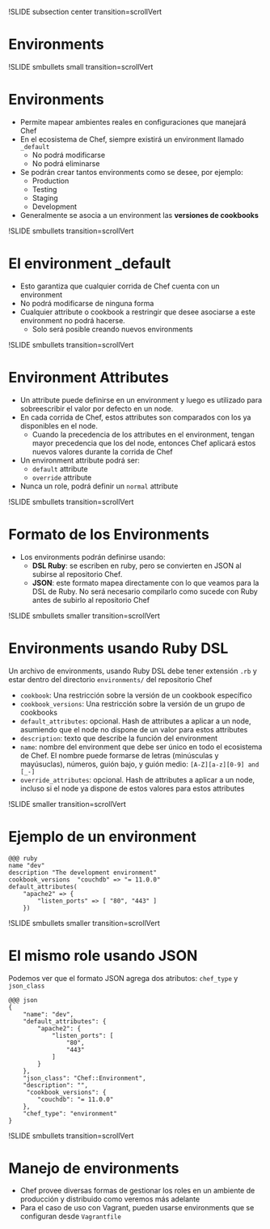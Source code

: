 !SLIDE subsection center transition=scrollVert
# Environments

!SLIDE smbullets small transition=scrollVert
# Environments
* Permite mapear ambientes reales en configuraciones que manejará Chef
* En el ecosistema de Chef, siempre existirá un environment llamado `_default`
  * No podrá modificarse
  * No podrá eliminarse
* Se podrán crear tantos environments como se desee, por ejemplo:
  * Production
  * Testing
  * Staging
  * Development
* Generalmente se asocia a un environment las **versiones de cookbooks**


!SLIDE smbullets transition=scrollVert
# El environment _default

* Esto garantiza que cualquier corrida de Chef cuenta con un environment
* No podrá modificarse de ninguna forma
* Cualquier attribute o cookbook a restringir que desee asociarse a este environment no
  podrá hacerse.
  * Solo será posible creando nuevos environments

!SLIDE smbullets transition=scrollVert
# Environment Attributes

* Un attribute puede definirse en un environment y luego es utilizado para sobreescribir el
  valor por defecto en un node.
* En cada corrida de Chef, estos attributes son comparados con los ya
  disponibles en el node.
  * Cuando la precedencia de los attributes en el environment, tengan mayor precedencia
    que los del node, entonces Chef aplicará estos nuevos valores durante la
    corrida de Chef
* Un environment attribute podrá ser:
  * `default` attribute
  * `override` attribute
* Nunca un role, podrá definir un `normal` attribute

!SLIDE smbullets transition=scrollVert
# Formato de los Environments

* Los environments podrán definirse usando:
  * **DSL Ruby**: se escriben en ruby, pero se convierten en JSON al subirse al
    repositorio Chef. 
  * **JSON**: este formato mapea directamente con lo que veamos para la DSL de
    Ruby. No será necesario compilarlo como sucede con Ruby antes de subirlo al
    repositorio Chef

!SLIDE smbullets smaller transition=scrollVert
# Environments usando Ruby DSL
Un archivo de environments, usando Ruby DSL debe tener extensión `.rb` y estar dentro
del directorio `environments/` del repositorio Chef

* `cookbook`: Una restricción sobre la versión de un cookbook específico
* `cookbook_versions`: Una restricción sobre la versión de un grupo de cookbooks
* `default_attributes`: opcional. Hash de attributes a aplicar a un node,
  asumiendo que el node no dispone de un valor para estos attributes
* `description`: texto que describe la función del environment
* `name`: nombre del environment que debe ser único en todo el ecosistema de Chef. El
  nombre puede formarse de letras (minúsculas y mayúsuclas), números, guión
  bajo, y guión medio: `[A-Z][a-z][0-9] and [_-]`
* `override_attributes`: opcional. Hash de attributes a aplicar a un node,
  incluso si el node ya dispone de estos valores para estos attributes

!SLIDE smaller transition=scrollVert
# Ejemplo de un environment

	@@@ ruby
	name "dev"
	description "The development environment"
	cookbook_versions  "couchdb" => "= 11.0.0"
	default_attributes(
		"apache2" => { 
			"listen_ports" => [ "80", "443" ] 
		})

!SLIDE smbullets smaller transition=scrollVert
# El mismo role usando JSON

Podemos ver que el formato JSON agrega dos atributos: `chef_type` y `json_class`

	@@@ json
	{
		"name": "dev",
		"default_attributes": {
			"apache2": {
				"listen_ports": [
					"80",
					"443"
				]
			}
		},
		"json_class": "Chef::Environment",
		"description": "",
		 "cookbook_versions": {
			"couchdb": "= 11.0.0"
		},
		"chef_type": "environment"
	}

!SLIDE smbullets transition=scrollVert
# Manejo de environments

* Chef provee diversas formas de gestionar los roles en un ambiente de
	producción y distribuido como veremos más adelante
* Para el caso de uso con Vagrant, pueden usarse environments que se configuran desde
	`Vagrantfile`
